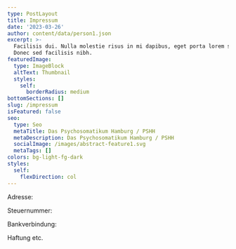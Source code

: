 ```yaml
---
type: PostLayout
title: Impressum
date: '2023-03-26'
author: content/data/person1.json
excerpt: >-
  Facilisis dui. Nulla molestie risus in mi dapibus, eget porta lorem semper.
  Donec sed facilisis nibh.
featuredImage:
  type: ImageBlock
  altText: Thumbnail
  styles:
    self:
      borderRadius: medium
bottomSections: []
slug: /impressum
isFeatured: false
seo:
  type: Seo
  metaTitle: Das Psychosomatikum Hamburg / PSHH
  metaDescription: Das Psychosomatikum Hamburg / PSHH
  socialImage: /images/abstract-feature1.svg
  metaTags: []
colors: bg-light-fg-dark
styles:
  self:
    flexDirection: col
---
```

Adresse:

Steuernummer:

Bankverbindung:

Haftung etc.
